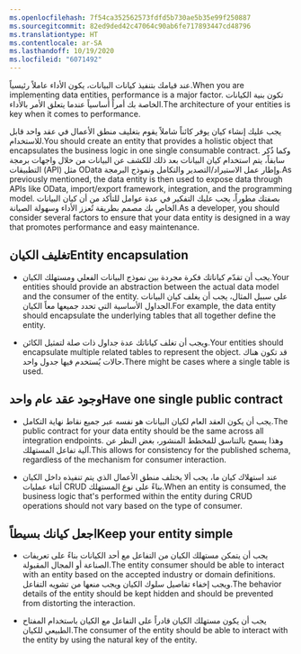 ```yaml
---
ms.openlocfilehash: 7f54ca352562573fdfd5b730ae5b35e99f250887
ms.sourcegitcommit: 82ed9ded42c47064c90ab6fe717893447cd48796
ms.translationtype: HT
ms.contentlocale: ar-SA
ms.lasthandoff: 10/19/2020
ms.locfileid: "6071492"
---
```

<span data-ttu-id="25ae5-101">عند قيامك بتنفيذ كيانات البيانات، يكون الأداء عاملاً رئيسياً.</span><span class="sxs-lookup"><span data-stu-id="25ae5-101">When you are implementing data entities, performance is a major factor.</span></span> <span data-ttu-id="25ae5-102">تكون بنية الكيانات الخاصة بك أمراً أساسياً عندما يتعلق الأمر بالأداء.</span><span class="sxs-lookup"><span data-stu-id="25ae5-102">The architecture of your entities is key when it comes to performance.</span></span>

<span data-ttu-id="25ae5-103">يجب عليك إنشاء كيان يوفر كائناً شاملاً يقوم بتغليف منطق الأعمال في عقد واحد قابل للاستخدام.</span><span class="sxs-lookup"><span data-stu-id="25ae5-103">You should create an entity that provides a holistic object that encapsulates the business logic in one single consumable contract.</span></span> <span data-ttu-id="25ae5-104">وكما ذُكر سابقاً، يتم استخدام كيان البيانات بعد ذلك للكشف عن البيانات من خلال واجهات برمجة التطبيقات (API) مثل OData وإطار عمل الاستيراد/التصدير والتكامل ونموذج البرمجة.</span><span class="sxs-lookup"><span data-stu-id="25ae5-104">As previously mentioned, the data entity is then used to expose data through APIs like OData, import/export framework, integration, and the programming model.</span></span> <span data-ttu-id="25ae5-105">بصفتك مطوراً، يجب عليك التفكير في عدة عوامل للتأكد من أن كيان البيانات الخاص بك مصمم بطريقة تُعزز الأداء وسهولة الصيانة.</span><span class="sxs-lookup"><span data-stu-id="25ae5-105">As a developer, you should consider several factors to ensure that your data entity is designed in a way that promotes performance and easy maintenance.</span></span>  

## <a name="entity-encapsulation"></a><span data-ttu-id="25ae5-106">تغليف الكيان</span><span class="sxs-lookup"><span data-stu-id="25ae5-106">Entity encapsulation</span></span>

-   <span data-ttu-id="25ae5-107">يجب أن تقدّم كياناتك فكرة مجردة بين نموذج البيانات الفعلي ومستهلك الكيان.</span><span class="sxs-lookup"><span data-stu-id="25ae5-107">Your entities should provide an abstraction between the actual data model and the consumer of the entity.</span></span> <span data-ttu-id="25ae5-108">على سبيل المثال، يجب أن يغلف كيان البيانات الجداول الأساسية التي تحدد جميعها معاً الكيان.</span><span class="sxs-lookup"><span data-stu-id="25ae5-108">For example, the data entity should encapsulate the underlying tables that all together define the entity.</span></span>

-   <span data-ttu-id="25ae5-109">ويجب أن تغلف كياناتك عدة جداول ذات صلة لتمثيل الكائن.</span><span class="sxs-lookup"><span data-stu-id="25ae5-109">Your entities should encapsulate multiple related tables to represent the object.</span></span> <span data-ttu-id="25ae5-110">قد تكون هناك حالات يُستخدم فيها جدول واحد.</span><span class="sxs-lookup"><span data-stu-id="25ae5-110">There might be cases where a single table is used.</span></span>

## <a name="have-one-single-public-contract"></a><span data-ttu-id="25ae5-111">وجود عقد عام واحد</span><span class="sxs-lookup"><span data-stu-id="25ae5-111">Have one single public contract</span></span>

-   <span data-ttu-id="25ae5-112">يجب أن يكون العقد العام لكيان البيانات هو نفسه عبر جميع نقاط نهاية التكامل.</span><span class="sxs-lookup"><span data-stu-id="25ae5-112">The public contract for your data entity should be the same across all integration endpoints.</span></span> <span data-ttu-id="25ae5-113">وهذا يسمح بالتناسق للمخطط المنشور، بغض النظر عن آلية تفاعل المستهلك.</span><span class="sxs-lookup"><span data-stu-id="25ae5-113">This allows for consistency for the published schema, regardless of the mechanism for consumer interaction.</span></span>

-   <span data-ttu-id="25ae5-114">عند استهلاك كيان ما، يجب ألا يختلف منطق الأعمال الذي يتم تنفيذه داخل الكيان أثناء عمليات CRUD بناءً على نوع المستهلك.</span><span class="sxs-lookup"><span data-stu-id="25ae5-114">When an entity is consumed, the business logic that's performed within the entity during CRUD operations should not vary based on the type of consumer.</span></span>

## <a name="keep-your-entity-simple"></a><span data-ttu-id="25ae5-115">اجعل كيانك بسيطاً</span><span class="sxs-lookup"><span data-stu-id="25ae5-115">Keep your entity simple</span></span>

-   <span data-ttu-id="25ae5-116">يجب أن يتمكن مستهلك الكيان من التفاعل مع أحد الكيانات بناءً على تعريفات الصناعة أو المجال المقبولة.</span><span class="sxs-lookup"><span data-stu-id="25ae5-116">The entity consumer should be able to interact with an entity based on the accepted industry or domain definitions.</span></span> <span data-ttu-id="25ae5-117">ويجب إخفاء تفاصيل سلوك الكيان ويجب منعها من تشويه التفاعل.</span><span class="sxs-lookup"><span data-stu-id="25ae5-117">The behavior details of the entity should be kept hidden and should be prevented from distorting the interaction.</span></span>

-   <span data-ttu-id="25ae5-118">يجب أن يكون مستهلك الكيان قادراً على التفاعل مع الكيان باستخدام المفتاح الطبيعي للكيان.</span><span class="sxs-lookup"><span data-stu-id="25ae5-118">The consumer of the entity should be able to interact with the entity by using the natural key of the entity.</span></span>
